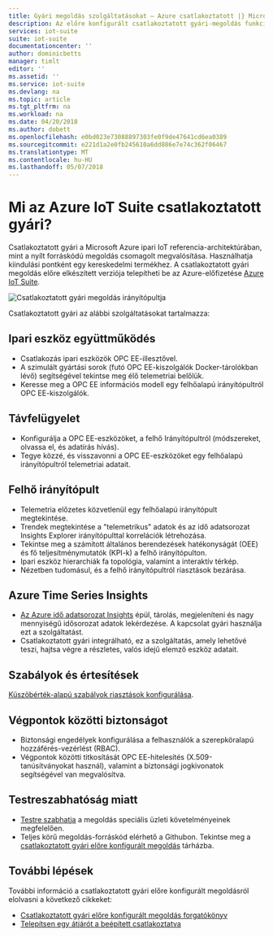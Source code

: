 ```yaml
---
title: Gyári megoldás szolgáltatásokat – Azure csatlakoztatott |} Microsoft Docs
description: Az előre konfigurált csatlakoztatott gyári-megoldás funkcióinak áttekintése.
services: iot-suite
suite: iot-suite
documentationcenter: ''
author: dominicbetts
manager: timlt
editor: ''
ms.assetid: ''
ms.service: iot-suite
ms.devlang: na
ms.topic: article
ms.tgt_pltfrm: na
ms.workload: na
ms.date: 04/20/2018
ms.author: dobett
ms.openlocfilehash: e0bd023e73088897303fe0f9de47641cd6ea0389
ms.sourcegitcommit: e221d1a2e0fb245610a6dd886e7e74c362f06467
ms.translationtype: MT
ms.contentlocale: hu-HU
ms.lasthandoff: 05/07/2018
---
```

# <a name="what-is-azure-iot-suite-connected-factory"></a>Mi az Azure IoT Suite csatlakoztatott gyári?

Csatlakoztatott gyári a Microsoft Azure ipari IoT referencia-architektúrában, mint a nyílt forráskódú megoldás csomagolt megvalósítása. Használhatja kiindulási pontként egy kereskedelmi termékhez. A csatlakoztatott gyári megoldás előre elkészített verziója telepítheti be az Azure-előfizetése [Azure IoT Suite](https://www.azureiotsuite.com/#solutions/types/CF).

![Csatlakoztatott gyári megoldás irányítópultja](media/iot-suite-connected-factory-features/dashboard.png)

Csatlakoztatott gyári az alábbi szolgáltatásokat tartalmazza:

## <a name="industrial-device-interoperability"></a>Ipari eszköz együttműködés

- Csatlakozás ipari eszközök OPC EE-illesztővel.
- A szimulált gyártási sorok (futó OPC EE-kiszolgálók Docker-tárolókban lévő) segítségével tekintse meg élő telemetriai belőlük.
- Keresse meg a OPC EE információs modell egy felhőalapú irányítópultról OPC EE-kiszolgálók.

## <a name="remote-management"></a>Távfelügyelet

- Konfigurálja a OPC EE-eszközöket, a felhő Irányítópultról (módszereket, olvassa el, és adatírás hívás).
- Tegye közzé, és visszavonni a OPC EE-eszközöket egy felhőalapú irányítópultról telemetriai adatait.

## <a name="cloud-dashboard"></a>Felhő irányítópult

- Telemetria előzetes közvetlenül egy felhőalapú irányítópult megtekintése.
- Trendek megtekintése a "telemetrikus" adatok és az idő adatsorozat Insights Explorer irányítópulttal korrelációk létrehozása.
- Tekintse meg a számított általános berendezések hatékonyságát (OEE) és fő teljesítménymutatók (KPI-k) a felhő irányítópulton.
- Ipari eszköz hierarchiák fa topológia, valamint a interaktív térkép.
- Nézetben tudomásul, és a felhő irányítópultról riasztások bezárása.

## <a name="azure-time-series-insights"></a>Azure Time Series Insights

- [Az Azure idő adatsorozat Insights](../time-series-insights/time-series-insights-overview.md) épül, tárolás, megjeleníteni és nagy mennyiségű idősorozat adatok lekérdezése. A kapcsolat gyári használja ezt a szolgáltatást.
- Csatlakoztatott gyári integrálható, ez a szolgáltatás, amely lehetővé teszi, hajtsa végre a részletes, valós idejű elemző eszköz adatait.

## <a name="rules-and-alerts"></a>Szabályok és értesítések

[Küszöbérték-alapú szabályok riasztások konfigurálása](iot-suite-connected-factory-configure.md).

## <a name="end-to-end-security"></a>Végpontok közötti biztonságot

- Biztonsági engedélyek konfigurálása a felhasználók a szerepköralapú hozzáférés-vezérlést (RBAC).
- Végpontok közötti titkosítását OPC EE-hitelesítés (X.509-tanúsítványokat használ), valamint a biztonsági jogkivonatok segítségével van megvalósítva.

## <a name="customizability"></a>Testreszabhatóság miatt

- [Testre szabhatja](iot-suite-v1-guidance-on-customizing-preconfigured-solutions.md) a megoldás speciális üzleti követelményeinek megfelelően.
- Teljes körű megoldás-forráskód elérhető a Githubon. Tekintse meg a [csatlakoztatott gyári előre konfigurált megoldás](https://github.com/Azure/azure-iot-connected-factory) tárházba.

## <a name="next-steps"></a>További lépések

További információ a csatlakoztatott gyári előre konfigurált megoldásról elolvasni a következő cikkeket:

* [Csatlakoztatott gyári előre konfigurált megoldás forgatókönyv](iot-suite-connected-factory-sample-walkthrough.md)
* [Telepítsen egy átjárót a beépített csatlakoztatva]( iot-suite-connected-factory-gateway-deployment.md)
